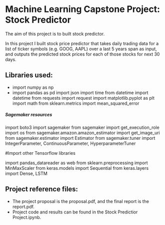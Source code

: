 # Machine Learning Capstone Project: Stock Predictor
The aim of this project is to built stock predictor.

In this project I built stock price predictor that takes daily trading data for a list of ticker symbols (e.g.
GOOG, AAPL) over a last 5 years span as input, and outputs the predicted stock prices for each of those stocks for next 30 days.

## Libraries used:
- import numpy as np
- import pandas as pd
import json
import time
from datetime import datetime
from requests import request
import matplotlib.pyplot as plt
import math
from sklearn.metrics import mean_squared_error

##### Sagemaker resources

import boto3
import sagemaker
from sagemaker import get_execution_role
import os
from sagemaker.amazon.amazon_estimator import get_image_uri
from sagemaker.estimator import Estimator
from sagemaker.tuner import IntegerParameter, ContinuousParameter, HyperparameterTuner

#Import other Tensorflow libraries

import pandas_datareader as web
from sklearn.preprocessing import MinMaxScaler
from keras.models import Sequential
from keras.layers import Dense, LSTM



## Project reference files:
- The project proposal is the proposal.pdf, and the final report is the report.pdf.
- Project code and results can be found in the Stock Predictior Project.ipynb.
